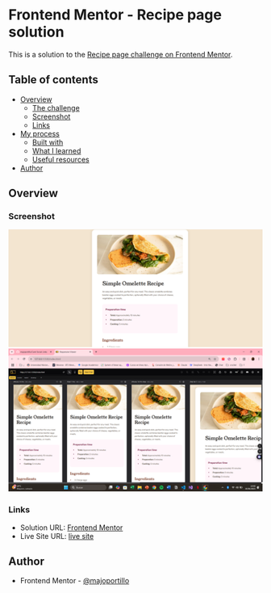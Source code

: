 # Frontend Mentor - Recipe page solution

This is a solution to the [Recipe page challenge on Frontend Mentor](https://www.frontendmentor.io/challenges/recipe-page-KiTsR8QQKm).

## Table of contents

- [Overview](#overview)
  - [The challenge](#the-challenge)
  - [Screenshot](#screenshot)
  - [Links](#links)
- [My process](#my-process)
  - [Built with](#built-with)
  - [What I learned](#what-i-learned)
  - [Useful resources](#useful-resources)
- [Author](#author)

## Overview

### Screenshot

![](assets/images/capturaPC.png)
![](assets/images/CapturaResponsive.png)


### Links

- Solution URL: [Frontend Mentor](https://www.frontendmentor.io/solutions/recipe-page-with-html-and-css-4r1SALW-_R)
- Live Site URL: [live site](https://recipepagehtml.netlify.app/)

## Author

- Frontend Mentor - [@majoportillo](https://www.frontendmentor.io/profile/majoportillo)
